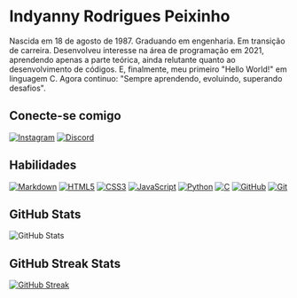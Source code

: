 # Indyanny Rodrigues Peixinho
Nascida em 18 de agosto de 1987. Graduando em engenharia. Em transição de carreira. Desenvolveu interesse na área de programação em 2021, aprendendo apenas a parte teórica, ainda relutante quanto ao desenvolvimento de códigos. E, finalmente, meu primeiro "Hello World!" em linguagem C. Agora continuo: "Sempre aprendendo, evoluindo, superando desafios".

## Conecte-se comigo
[![Instagram](https://img.shields.io/badge/Instagram-811?style=for-the-badge&logo=instagram)](https://www.instagram.com/sou_indy/?hl=en)
[![Discord](https://img.shields.io/badge/Discord-811?style=for-the-badge&logo=discord)](https://www.discord.com/in/indyanny/)

## Habilidades
[![Markdown](https://img.shields.io/badge/Markdown-811?style=for-the-badge&logo=markdown&logoColor=000)](https://docs.github.com/pt/get-started/writing-on-github/getting-started-with-writing-and-formatting-on-github/quickstart-for-writing-on-github)
[![HTML5](https://img.shields.io/badge/HTML5-811?style=for-the-badge&logo=html5)](https://www.w3schools.com/html/default.asp)
[![CSS3](https://img.shields.io/badge/CSS3-811?style=for-the-badge&logo=css3&logoColor=264CE4)](https://www.w3schools.com/css/default.asp)
[![JavaScript](https://img.shields.io/badge/JavaScript-811?style=for-the-badge&logo=javascript)](https://www.w3schools.com/js/default.asp)
[![Python](https://img.shields.io/badge/Python-811?style=for-the-badge&logo=python)](https://www.w3schools.com/python/default.asp)
[![C](https://img.shields.io/badge/C-811?style=for-the-badge&logo=c)](https://www.w3schools.com/c/index.php)
[![GitHub](https://img.shields.io/badge/GitHub-811?style=for-the-badge&logo=github&logoColor=000)](https://docs.github.com/pt) 
[![Git](https://img.shields.io/badge/Git-811?style=for-the-badge&logo=git&logoColor=E94D5F)](https://www.codigofonte.com.br/artigos/top-25-comandos-do-git)

## GitHub Stats
![GitHub Stats](https://github-readme-stats.vercel.app/api?username=indyanny&theme=transparent&bg_color=811&border_color=811&show_icons=true&icon_color=E94D&title_color=FFF&text_color=FFF)

## GitHub Streak Stats
[![GitHub Streak](https://streak-stats.demolab.com/?user=indyanny&theme=dark&background=811&border=811&dates=FFF)](https://git.io/streak-stats)